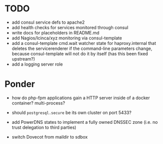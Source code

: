 # TODO

 * add consul service defs to apache2
 * add health checks for services monitored through consul
 * write docs for placeholders in README.md
 * add Nagios/Icinca/xyz monitoring via consul-template
 * add a consul-template cmd.wait watcher state for haproxy.internal that
   deletes the servicerenderer if the command-line parameters change, because
   consul-template will not do it by itself (has this been fixed upstream?)
 * add a logging server role

# Ponder

 * how do php-fpm applications gain a HTTP server inside of a docker
   container? multi-process?

 * should `postgresql.secure` be its own cluster on port 5433?

 * add PowerDNS states to implement a fully owned DNSSEC zone (i.e. no trust
   delegation to third parties)

 * switch Dovecot from maildir to sdbox
